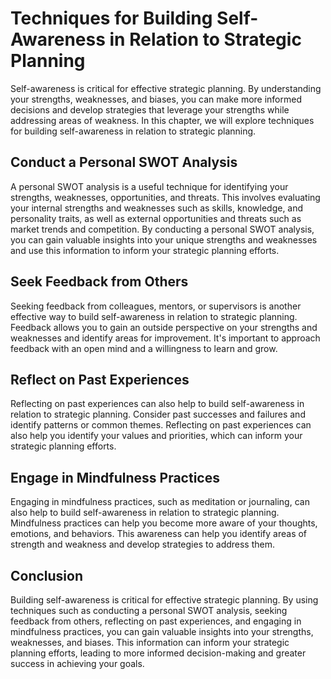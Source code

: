Techniques for Building Self-Awareness in Relation to Strategic Planning
============================================================================================================

Self-awareness is critical for effective strategic planning. By understanding your strengths, weaknesses, and biases, you can make more informed decisions and develop strategies that leverage your strengths while addressing areas of weakness. In this chapter, we will explore techniques for building self-awareness in relation to strategic planning.

Conduct a Personal SWOT Analysis
--------------------------------

A personal SWOT analysis is a useful technique for identifying your strengths, weaknesses, opportunities, and threats. This involves evaluating your internal strengths and weaknesses such as skills, knowledge, and personality traits, as well as external opportunities and threats such as market trends and competition. By conducting a personal SWOT analysis, you can gain valuable insights into your unique strengths and weaknesses and use this information to inform your strategic planning efforts.

Seek Feedback from Others
-------------------------

Seeking feedback from colleagues, mentors, or supervisors is another effective way to build self-awareness in relation to strategic planning. Feedback allows you to gain an outside perspective on your strengths and weaknesses and identify areas for improvement. It's important to approach feedback with an open mind and a willingness to learn and grow.

Reflect on Past Experiences
---------------------------

Reflecting on past experiences can also help to build self-awareness in relation to strategic planning. Consider past successes and failures and identify patterns or common themes. Reflecting on past experiences can also help you identify your values and priorities, which can inform your strategic planning efforts.

Engage in Mindfulness Practices
-------------------------------

Engaging in mindfulness practices, such as meditation or journaling, can also help to build self-awareness in relation to strategic planning. Mindfulness practices can help you become more aware of your thoughts, emotions, and behaviors. This awareness can help you identify areas of strength and weakness and develop strategies to address them.

Conclusion
----------

Building self-awareness is critical for effective strategic planning. By using techniques such as conducting a personal SWOT analysis, seeking feedback from others, reflecting on past experiences, and engaging in mindfulness practices, you can gain valuable insights into your strengths, weaknesses, and biases. This information can inform your strategic planning efforts, leading to more informed decision-making and greater success in achieving your goals.

